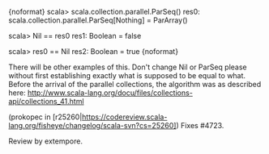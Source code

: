 {noformat}
scala> scala.collection.parallel.ParSeq()
res0: scala.collection.parallel.ParSeq[Nothing] = ParArray()

scala> Nil == res0
res1: Boolean = false

scala> res0 == Nil
res2: Boolean = true
{noformat}

There will be other examples of this.  Don't change Nil or ParSeq please without first establishing exactly what is supposed to be equal to what.  Before the arrival of the parallel collections, the algorithm was as described here: http://www.scala-lang.org/docu/files/collections-api/collections_41.html

(prokopec in [r25260|https://codereview.scala-lang.org/fisheye/changelog/scala-svn?cs=25260]) Fixes #4723.

Review by extempore.
